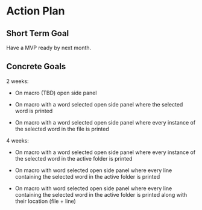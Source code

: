 # Action Plan

## Short Term Goal

Have a MVP ready by next month.

## Concrete Goals

2 weeks:

- On macro (TBD) open side panel

- On macro with a word selected open side panel where the selected word is printed

- On macro with a word selected open side panel where every instance of the selected word in the file is printed

4 weeks:

- On macro with a word selected open side panel where every instance of the selected word in the active folder is printed

- On macro with word selected open side panel where every line containing the selected word in the active folder is printed

- On macro with word selected open side panel where every line containing the selected word in the active folder is printed along with their location (file + line)
